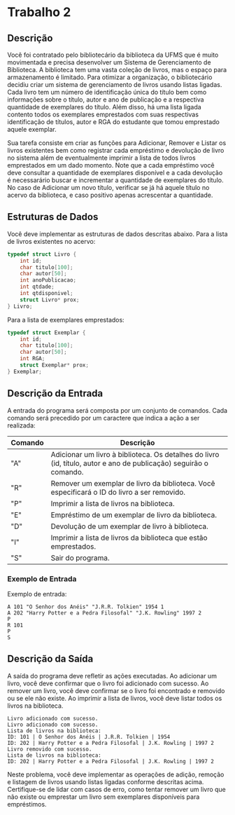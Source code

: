 # Trabalho 2

## Descrição
Você foi contratado pelo bibliotecário da biblioteca da UFMS que é muito movimentada e precisa desenvolver um Sistema de Gerenciamento de Biblioteca. A biblioteca tem uma vasta coleção de livros, mas o espaço para armazenamento é limitado. Para otimizar a organização, o bibliotecário decidiu criar um sistema de gerenciamento de livros usando listas ligadas. Cada livro tem um número de identificação única do título bem como informações sobre o título, autor e ano de publicação e a respectiva quantidade de exemplares do título. Além disso, há uma lista ligada contento todos os exemplares emprestados com suas respectivas identificação de títulos, autor e RGA do estudante que tomou emprestado aquele exemplar.

Sua tarefa consiste em criar as funções para Adicionar, Remover e Listar os livros existentes bem como registrar cada empréstimo e devolução de livro no sistema além de eventualmente imprimir a lista de todos livros emprestados em um dado momento. Note que a cada empréstimo você deve consultar a quantidade de exemplares disponível e a cada devolução é necessarário buscar e incrementar a quantidade de exemplares do título. No caso de Adicionar um novo título, verificar se já há aquele título no acervo da biblioteca, e caso positivo apenas acrescentar a quantidade.


## Estruturas de Dados
Você deve implementar as estruturas de dados descritas abaixo. Para a lista de livros existentes no acervo:

```c
typedef struct Livro {
    int id;
    char titulo[100];
    char autor[50];
    int anoPublicacao;
    int qtdade;
    int qtdisponivel;
    struct Livro* prox;
} Livro;
```

Para a lista de exemplares emprestados:

```c
typedef struct Exemplar {
    int id;
    char titulo[100];
    char autor[50];
    int RGA;
    struct Exemplar* prox;
} Exemplar;
```


## Descrição da Entrada
A entrada do programa será composta por um conjunto de comandos. Cada comando será precedido por um caractere que indica a ação a ser realizada:

| Comando | Descrição |
|---------|-----------|
|"A"|Adicionar um livro à biblioteca. Os detalhes do livro (id, título, autor e ano de publicação) seguirão o comando.|
|"R"|Remover um exemplar de livro da biblioteca. Você especificará o ID do livro a ser removido.|
|"P"|Imprimir a lista de livros na biblioteca.|
|"E"|Empréstimo de um exemplar de livro da biblioteca.|
|"D"|Devolução de um exemplar de livro à biblioteca.|
|"I"|Imprimir a lista de livros da biblioteca que estão emprestados.|
|"S"|Sair do programa.|

### Exemplo de Entrada
Exemplo de entrada:

```
A 101 "O Senhor dos Anéis" "J.R.R. Tolkien" 1954 1
A 202 "Harry Potter e a Pedra Filosofal" "J.K. Rowling" 1997 2
P
R 101
P
S
```


## Descrição da Saída
A saída do programa deve refletir as ações executadas. Ao adicionar um livro, você deve confirmar que o livro foi adicionado com sucesso. Ao remover um livro, você deve confirmar se o livro foi encontrado e removido ou se ele não existe. Ao imprimir a lista de livros, você deve listar todos os livros na biblioteca.

```
Livro adicionado com sucesso.
Livro adicionado com sucesso.
Lista de livros na biblioteca:
ID: 101 | O Senhor dos Anéis | J.R.R. Tolkien | 1954
ID: 202 | Harry Potter e a Pedra Filosofal | J.K. Rowling | 1997 2
Livro removido com sucesso.
Lista de livros na biblioteca:
ID: 202 | Harry Potter e a Pedra Filosofal | J.K. Rowling | 1997 2
```

Neste problema, você deve implementar as operações de adição, remoção e listagem de livros usando listas ligadas conforme descritas acima. Certifique-se de lidar com casos de erro, como tentar remover um livro que não existe ou emprestar um livro sem exemplares disponíveis para empréstimos.
